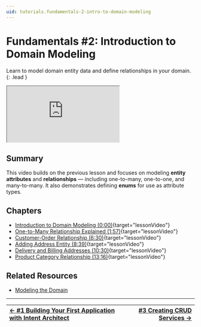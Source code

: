 ```yaml
---
uid: tutorials.fundamentals-2-intro-to-domain-modeling
---
```

# Fundamentals #2: Introduction to Domain Modeling

Learn to model domain entity data and define relationships in your domain.{: .lead }

<div class="video-16x9"><iframe name="lessonVideo" src="https://intentarchitect.com/#/redirect/?category=docs-embedded&subCategory=fundamentals-series" title="Video" allowfullscreen></iframe></div>

## Summary

This video builds on the previous lesson and focuses on modeling **entity attributes** and **relationships** — including one-to-many, one-to-one, and many-to-many. It also demonstrates defining **enums** for use as attribute types.

## Chapters

- [Introduction to Domain Modeling (0:00)](https://www.youtube.com/embed/-9ZM5QR_UQ4?rel=0&start=0&autoplay=1){target="lessonVideo"}
- [One-to-Many Relationship Explained (1:57)](https://www.youtube.com/embed/-9ZM5QR_UQ4?rel=0&start=117&autoplay=1){target="lessonVideo"}
- [Customer-Order Relationship (6:30)](https://www.youtube.com/embed/-9ZM5QR_UQ4?rel=0&start=390&autoplay=1){target="lessonVideo"}
- [Adding Address Entity (8:39)](https://www.youtube.com/embed/-9ZM5QR_UQ4?rel=0&start=519&autoplay=1){target="lessonVideo"}
- [Delivery and Billing Addresses (10:30)](https://www.youtube.com/embed/-9ZM5QR_UQ4?rel=0&start=630&autoplay=1){target="lessonVideo"}
- [Product Category Relationship (13:16)](https://www.youtube.com/embed/-9ZM5QR_UQ4?rel=0&start=796&autoplay=1){target="lessonVideo"}

## Related Resources

- [Modeling the Domain](xref:application-development.modelling.domain-designer.modeling-the-domain)

---

| [← #1 Building Your First Application with Intent Architect](xref:tutorials.fundamentals-1-building-an-application) | [#3 Creating CRUD Services →](xref:tutorials.fundamentals-3-create-crud-service) |
|:--|--:|
